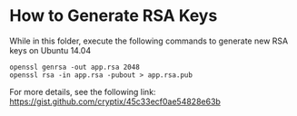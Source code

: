 # How to Generate RSA Keys

While in this folder, execute the following commands to generate new RSA keys on Ubuntu 14.04

```
openssl genrsa -out app.rsa 2048
openssl rsa -in app.rsa -pubout > app.rsa.pub
```

For more details, see the following link: https://gist.github.com/cryptix/45c33ecf0ae54828e63b
